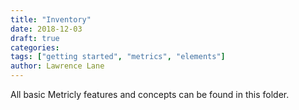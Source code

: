 ```yaml
---
title: "Inventory"
date: 2018-12-03
draft: true
categories:
tags: ["getting started", "metrics", "elements"]
author: Lawrence Lane
---
```


All basic Metricly features and concepts can be found in this folder.
